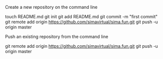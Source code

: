 Create a new repository on the command line

touch README.md
git init
git add README.md
git commit -m "first commit"
git remote add origin https://github.com/simavirtual/sima.fun.git
git push -u origin master

Push an existing repository from the command line

git remote add origin https://github.com/simavirtual/sima.fun.git
git push -u origin master